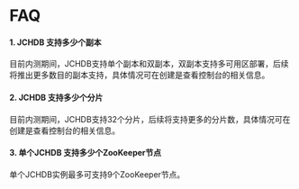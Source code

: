 # FAQ

#### 1. JCHDB 支持多少个副本
目前内测期间，JCHDB支持单个副本和双副本，双副本支持多可用区部署，后续将推出更多数目的副本支持，具体情况可在创建是查看控制台的相关信息。

#### 2. JCHDB 支持多少个分片
目前内测期间，JCHDB支持32个分片，后续将支持更多的分片数，具体情况可在创建是查看控制台的相关信息。

#### 3. 单个JCHDB 支持多少个ZooKeeper节点
单个JCHDB实例最多可支持9个ZooKeeper节点。

